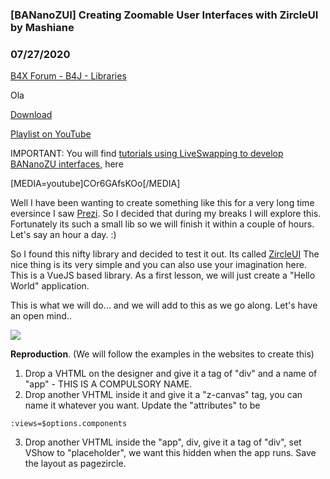 ### [BANanoZUI] Creating Zoomable User Interfaces with ZircleUI by Mashiane
### 07/27/2020
[B4X Forum - B4J - Libraries](https://www.b4x.com/android/forum/threads/120514/)

Ola  
  
[Download](https://github.com/Mashiane/BANanoZUI)  
  
[Playlist on YouTube](https://www.youtube.com/playlist?list=PLXw1ldc5AxBOaIQ-wSGWAMH6m6vN8DjMj)  
  
IMPORTANT: You will find [tutorials using LiveSwapping to develop BANanoZU interfaces](https://www.b4x.com/android/forum/threads/bananozui-having-a-blast-with-liveswapping-whilst-creating-zui-zoomable-user-interfaces.120568/#post-753759), here  
  
[MEDIA=youtube]COr6GAfsKOo[/MEDIA]  
  
  
  
Well I have been wanting to create something like this for a very long time eversince I saw [Prezi](https://prezi.com). So I decided that during my breaks I will explore this. Fortunately its such a small lib so we will finish it within a couple of hours. Let's say an hour a day. :)  
  
So I found this nifty library and decided to test it out. Its called [ZircleUI](https://zircleui.github.io/docs/) The nice thing is its very simple and you can also use your imagination here. This is a VueJS based library. As a first lesson, we will just create a "Hello World" application.  
  
This is what we will do… and we will add to this as we go along. Let's have an open mind..  
  
![](https://www.b4x.com/android/forum/attachments/97542)  
  
**Reproduction**. (We will follow the examples in the websites to create this)  
  
1. Drop a VHTML on the designer and give it a tag of "div" and a name of "app" - THIS IS A COMPULSORY NAME.  
2. Drop another VHTML inside it and give it a "z-canvas" tag, you can name it whatever you want. Update the "attributes" to be  
  

```B4X
:views=$options.components
```

  
  
3. Drop another VHTML inside the "app", div, give it a tag of "div", set VShow to "placeholder", we want this hidden when the app runs. Save the layout as pagezircle.